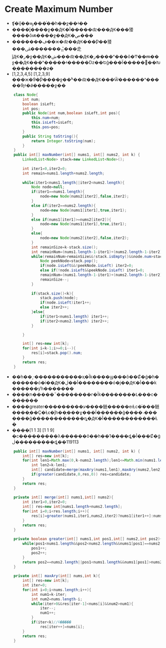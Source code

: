 # Create Maximum Number

* ʧ�ܵĳ��ԣ���ͨ��һ��ջ��ʵ��
* ����ǰֵ����ջ��Ԫ�أ�����ʣ���Ԫ���㹻����ôѭ����ջ��Ԫ�ص���
* �������ڣ��ж�ʣ��Ԫ���Ƿ��㹻���ﱾ�������⣬���赱ǰԪ�ر�ջ��Ԫ�ش���ʣ��Ԫ�ز����ˣ���ô�Ͳ��ᵯ��ջ��Ԫ���ˣ�����ʵ�����ǲ��Եģ���Ϊ�����󣬿��Խ�ָ�������ƶ�
* [1,2,3,4,5] [1,2,3,9] ���ж�9�Ƿ����ջ��ʱ��ʣ��Ԫ���Ѿ������ˣ�����9ȷʵ�ǿ�����ջ��
```Java
    class Node{
        int num;
        boolean isLeft;
        int pos;
        public Node(int num,boolean isLeft,int pos){
            this.num=num;
            this.isLeft=isLeft;
            this.pos=pos;
        }
        public String toString(){
            return Integer.toString(num);
        }
    }
    public int[] maxNumber(int[] nums1, int[] nums2, int k) {
        LinkedList<Node> stack=new LinkedList<Node>();
        
        int iter1=0,iter2=0;
        int remain=nums1.length+nums2.length;
        
        while(iter1<nums1.length||iter2<nums2.length){
            Node node=null;
            if(iter1==nums1.length){
                node=new Node(nums2[iter2],false,iter2);
            }
            else if(iter2==nums2.length){
                node=new Node(nums1[iter1],true,iter1);
            }
            else if(nums1[iter1]>=nums2[iter2]){
                node=new Node(nums1[iter1],true,iter1);
            }
            else{
                node=new Node(nums2[iter2],false,iter2);
            }
            int remainSize=k-stack.size();
            int remainNum=(nums1.length-1-iter1)+(nums2.length-1-iter2);
            while(remainNum>remainSize&&!stack.isEmpty()&&node.num>stack.peek().num){
                Node peekNode=stack.pop();
                if(node.isLeft&&!peekNode.isLeft) iter2=0;
                else if(!node.isLeft&&peekNode.isLeft) iter1=0;
                remainNum=(nums1.length-1-iter1)+(nums2.length-1-iter2);
                remainSize--;
            }
            
            if(stack.size()<k){
                stack.push(node);
                if(node.isLeft)iter1++;
                else iter2++;
            }else{
                if(iter1<nums1.length) iter1++;
                if(iter2<nums2.length) iter2++;
            }

        }

        int[] res=new int[k];
        for(int i=k-1;i>=0;i--){
            res[i]=stack.pop().num;
        }
        return res;
    }
```

* ��һ��˼·�����������ҳ�Ϊk����ϣ���ô��Ȼ�ǵ�һ�������ó�i��Ԫ�أ��ڶ��������ó�j��Ԫ�أ���k������ƴһ�������
* ����ת�����˵��������г�Ϊk��������Լ���ϲ�������
* ����greater���������ע����鲢�����еıȽϲ�ͬ���鲢����ֻ��Ҫ�Ƚϵ�ǰһ��ֵ���ɣ���Ϊ������ģ����˴�������ģ������������ȵ�Ԫ�أ������������Ƚ�
* ����[1 1 3] [1 1 9] �ϲ���������λ������ô��һ��1����ȡ�أ���Ȼ�ǵڶ���������ȡ��119113

```Java
    public int[] maxNumber(int[] nums1, int[] nums2, int k) {
        int[] res=new int[k];
        for(int len1=Math.max(0,k-nums2.length);len1<=Math.min(nums1.length,k);len1++){
            int len2=k-len1;
            int[] candidate=merge(maxAry(nums1,len1),maxAry(nums2,len2));
            if(greater(candidate,0,res,0)) res=candidate;
        }
        return res;
    }
    
    private int[] merge(int[] nums1,int[] nums2){
        int iter1=0,iter2=0;
        int[] res=new int[nums1.length+nums2.length];
        for(int i=0;i<res.length;i++){
            res[i]=greater(nums1,iter1,nums2,iter2)?nums1[iter1++]:nums2[iter2++];
        }
        return res;
    }
    
    private boolean greater(int[] nums1,int pos1,int[] nums2,int pos2){
        while(pos1<nums1.length&&pos2<nums2.length&&nums1[pos1]==nums2[pos2]){
            pos1++;
            pos2++;
        }
        return pos2==nums2.length||pos1<nums1.length&&nums1[pos1]>nums2[pos2];
    }
    
    private int[] maxAry(int[] nums,int k){
        int[] res=new int[k];
        int iter=0;
        for(int i=0;i<nums.length;i++){
            int num1=k-iter;
            int num2=nums.length-i;
            while(iter>0&&res[iter-1]<nums[i]&&num2>num1){
                iter--;
                num1++;
            } 
            if(iter<k)//©�����
                res[iter++]=nums[i];
        }
        return res;
    }
```